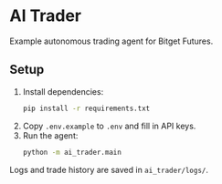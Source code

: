 # AI Trader

Example autonomous trading agent for Bitget Futures.

## Setup

1. Install dependencies:
   ```bash
   pip install -r requirements.txt
   ```
2. Copy `.env.example` to `.env` and fill in API keys.
3. Run the agent:
   ```bash
   python -m ai_trader.main
   ```

Logs and trade history are saved in `ai_trader/logs/`.


